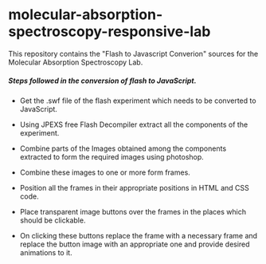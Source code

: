 # molecular-absorption-spectroscopy-responsive-lab
This repository contains the "Flash to Javascript Converion" sources for the Molecular Absorption Spectroscopy Lab. 
##### Steps followed in the conversion of flash to JavaScript.
* Get the .swf file of the flash experiment which needs to be converted to JavaScript.

* Using JPEXS free Flash Decompiler extract all the components of the experiment.

* Combine parts of the Images obtained among the components extracted to form the required images using photoshop.

* Combine these images to one or more form frames.

* Position all the frames in their appropriate positions in HTML and CSS code.

* Place transparent image buttons over the frames in the places which should be clickable.

* On clicking these buttons replace the frame with a necessary frame and replace the button image with an appropriate one and provide desired animations to it.
